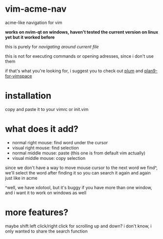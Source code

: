 # vim-acme-nav
acme-like navigation for vim

**works on nvim-qt on windows, haven't tested the current version on linux yet but it worked before**

this is purely for *navigating around current file*

this is not for executing commands or opening adresses, since i don't use them

if that's what you're looking for, i suggest you to check out [plum](https://github.com/larioj/plum) and [plan9-for-vimspace](https://github.com/plan9-for-vimspace/plan9-for-vimspace)

# installation
copy and paste it to your vimrc or init.vim

# what does it add?
* normal right mouse: find word under the cursor
* visual right mouse: find selection
* normal middle mouse: paste (this one is from default vim actually)
* visual middle mouse: copy selection

since we don't have a way to move mouse cursor to the next word we find^, we'll select the word after finding it so you can search it again and again just like in acme

^well, we have xdotool, but it's buggy if you have more than one window, and i want it to work on windows as well

# more features?
maybe shift left click/right click for scrolling up and down? i don't know, i only wanted to share the search function
